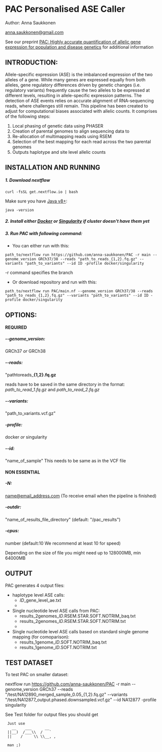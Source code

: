 # PAC **P**ersonalised **A**SE **C**aller
Author: Anna Saukkonen

anna.saukkonen@gmail.com

See our preprint [PAC: Highly accurate quantification of allelic gene expression for population and disease genetics](https://www.biorxiv.org/content/10.1101/2021.07.13.452202v1) for additional information

## INTRODUCTION:

Allele-specific expression (ASE) is the imbalanced expression of the two alleles of a gene. While 
many genes are expressed equally from both alleles, gene regulatory differences driven by
genetic changes (i.e. regulatory variants) frequently cause the two alleles to be expressed at
different levels, resulting in allele-specific expression patterns. The detection of ASE events 
relies on accurate alignment of RNA-sequencing reads, where challenges still remain. This pipeline 
has been created to adjust for computational biases associated with allelic counts.
It comprises of the following steps:
1.	Local phasing of genetic data using PHASER
2.	Creation of parental genomes to align sequencing data to
3.	Re-allocation of multimapping reads using RSEM
4.	Selection of the best mapping for each read across the two parental genomes
5.	Outputs haplotype and site level allelic counts





## INSTALLATION AND RUNNING
##### 1. Download nextflow

`curl -fsSL get.nextflow.io | bash`

Make sure you have [Java v8+](https://www.oracle.com/java/technologies/javase-downloads.html):

`java -version`


##### 2. Install either [Docker]((https://docs.docker.com/get-docker/)) or [Singularity](https://sylabs.io/guides/3.0/user-guide/installation.html) if cluster doesn't have them yet


##### 3. Run PAC with following command:

- You can either run with this:

`path_to/nextflow run https://github.com/anna-saukkonen/PAC -r main --genome_version GRCh37/38 --reads "path_to_reads_{1,2}.fq.gz" --variants "path_to_variants" --id ID -profile docker/singularity`

-r command specifies the branch


- Or download repository and run with this:

`path_to/nextflow run PAC/main.nf --genome_version GRCh37/38 --reads "path_to_reads_{1,2}.fq.gz" --variants "path_to_variants" --id ID -profile docker/singularity`



## OPTIONS:

#### REQUIRED
##### --genome_version:  
GRCh37 *or* GRCh38


##### --reads:  
"pathtoreads_**{1,2}.fq.gz**

reads have to be saved in the same directory in the format: *path_to_read_1.fq.gz* and *path_to_read_2.fq.gz*


##### --variants:  
"path_to_variants.vcf.gz"


##### -profile:  
docker *or* singularity
     

##### --id:  
"name_of_sample"  This needs to be same as in the VCF file      



#### NON ESSENTIAL
##### -N:  
name@email_address.com  (To receive email when the pipeline is finished)

##### -outdir:  
"name_of_results_file_directory"  (default:  "/pac_results")
 
##### -cpus:  
number  (default:10  We recommend at least 10 for speed)


Depending on the size of file you might need up to 128000MB, min 64000MB


## OUTPUT

PAC generates 4 output files:

* haplotype level ASE calls:
  - *ID*_gene_level_ae.txt
  - 
* Single nucleotide level ASE calls from PAC: 
  - results_2genomes_*ID*.RSEM.STAR.SOFT.NOTRIM_baq.txt
  - results_2genomes_*ID*.RSEM.STAR.SOFT.NOTRIM.txt
  - 
* Single nucleotide level ASE calls based on standard single genome mapping (for comoparison):
  - results_1genome_*ID*.SOFT.NOTRIM_baq.txt
  - results_1genome_*ID*.SOFT.NOTRIM.txt


## TEST DATASET

To test PAC on smaller dataset:

nextflow run https://github.com/anna-saukkonen/PAC -r main --genome_version GRCh37 --reads "/test/NA12890_merged_sample_0.05_{1,2}.fq.gz" --variants "/test/NA12877_output.phased.downsampled.vcf.gz" --id NA12877 -profile singularity

See Test folder for output files you should get



```
 Just use
   __    ___      __
 ||__)  /___\\  /   `
 ||    /     \\ \\__, ,

 man ;)
 ```
